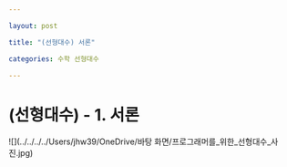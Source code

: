 ```yaml
---

layout: post

title: "(선형대수) 서론"

categories: 수학 선형대수

---
```


# (선형대수) - 1. 서론

![](../../../../Users/jhw39/OneDrive/바탕 화면/프로그래머를_위한_선형대수_사진.jpg)